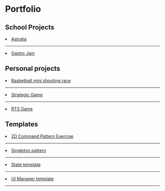 # Portfolio

## School Projects

<li><a href = "https://github.com/MarcoBalletta/Astralia">Astralia</a></li>

----------------------------------------------------------------------------------------------------------------------------------------------------------

<li><a href = "https://github.com/MarcoBalletta/Gastro-Jam">Gastro Jam</a></li>

## Personal projects

<li><a href = "https://github.com/MarcoBalletta/MiniShootingBasketball">Basketball mini shooting race</a></li>

----------------

<li><a href = "https://github.com/MarcoBalletta/StrategicGame">Strategic Game</a></li>

----------------

<li><a href = "https://github.com/MarcoBalletta/RTS-test">RTS Game</a></li>

## Templates

<li><a href = "https://github.com/MarcoBalletta/CommandPatternTest">2D Command Pattern Exercise</a></li>

----------------

<li><a href = "https://github.com/MarcoBalletta/SingletonTemplate">Singleton pattern</a></li>

----------------

<li><a href = "https://github.com/MarcoBalletta/StateTemplate">State template</a></li>

----------------

<li><a href = "https://github.com/MarcoBalletta/UITemplate">UI Manager template</a></li>

----------------
